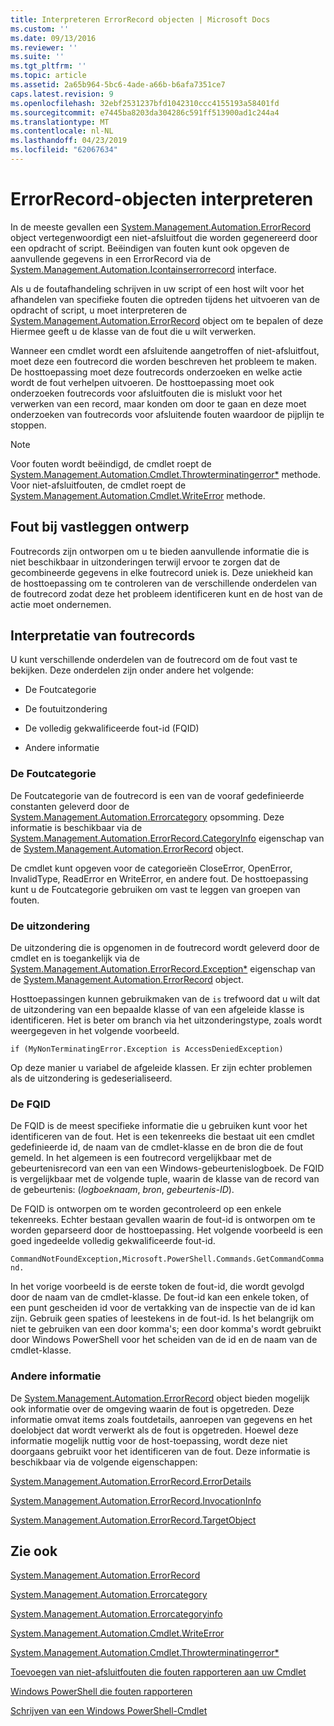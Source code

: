 ```yaml
---
title: Interpreteren ErrorRecord objecten | Microsoft Docs
ms.custom: ''
ms.date: 09/13/2016
ms.reviewer: ''
ms.suite: ''
ms.tgt_pltfrm: ''
ms.topic: article
ms.assetid: 2a65b964-5bc6-4ade-a66b-b6afa7351ce7
caps.latest.revision: 9
ms.openlocfilehash: 32ebf2531237bfd1042310ccc4155193a58401fd
ms.sourcegitcommit: e7445ba8203da304286c591ff513900ad1c244a4
ms.translationtype: MT
ms.contentlocale: nl-NL
ms.lasthandoff: 04/23/2019
ms.locfileid: "62067634"
---
```

# <a name="interpreting-errorrecord-objects"></a>ErrorRecord-objecten interpreteren

In de meeste gevallen een [System.Management.Automation.ErrorRecord](/dotnet/api/System.Management.Automation.ErrorRecord) object vertegenwoordigt een niet-afsluitfout die worden gegenereerd door een opdracht of script. Beëindigen van fouten kunt ook opgeven de aanvullende gegevens in een ErrorRecord via de [System.Management.Automation.Icontainserrorrecord](/dotnet/api/System.Management.Automation.IContainsErrorRecord) interface.

Als u de foutafhandeling schrijven in uw script of een host wilt voor het afhandelen van specifieke fouten die optreden tijdens het uitvoeren van de opdracht of script, u moet interpreteren de [System.Management.Automation.ErrorRecord](/dotnet/api/System.Management.Automation.ErrorRecord) object om te bepalen of deze Hiermee geeft u de klasse van de fout die u wilt verwerken.

Wanneer een cmdlet wordt een afsluitende aangetroffen of niet-afsluitfout, moet deze een foutrecord die worden beschreven het probleem te maken. De hosttoepassing moet deze foutrecords onderzoeken en welke actie wordt de fout verhelpen uitvoeren. De hosttoepassing moet ook onderzoeken foutrecords voor afsluitfouten die is mislukt voor het verwerken van een record, maar konden om door te gaan en deze moet onderzoeken van foutrecords voor afsluitende fouten waardoor de pijplijn te stoppen.

> [!NOTE]
> Voor fouten wordt beëindigd, de cmdlet roept de [System.Management.Automation.Cmdlet.Throwterminatingerror*](/dotnet/api/System.Management.Automation.Cmdlet.ThrowTerminatingError) methode. Voor niet-afsluitfouten, de cmdlet roept de [System.Management.Automation.Cmdlet.WriteError](/dotnet/api/System.Management.Automation.Cmdlet.WriteError) methode.

## <a name="error-record-design"></a>Fout bij vastleggen ontwerp

Foutrecords zijn ontworpen om u te bieden aanvullende informatie die is niet beschikbaar in uitzonderingen terwijl ervoor te zorgen dat de gecombineerde gegevens in elke foutrecord uniek is. Deze uniekheid kan de hosttoepassing om te controleren van de verschillende onderdelen van de foutrecord zodat deze het probleem identificeren kunt en de host van de actie moet ondernemen.

## <a name="interpreting-error-records"></a>Interpretatie van foutrecords

U kunt verschillende onderdelen van de foutrecord om de fout vast te bekijken. Deze onderdelen zijn onder andere het volgende:

- De Foutcategorie

- De foutuitzondering

- De volledig gekwalificeerde fout-id (FQID)

- Andere informatie

### <a name="the-error-category"></a>De Foutcategorie

De Foutcategorie van de foutrecord is een van de vooraf gedefinieerde constanten geleverd door de [System.Management.Automation.Errorcategory](/dotnet/api/System.Management.Automation.ErrorCategory) opsomming. Deze informatie is beschikbaar via de [System.Management.Automation.ErrorRecord.CategoryInfo](/dotnet/api/System.Management.Automation.ErrorRecord.CategoryInfo) eigenschap van de [System.Management.Automation.ErrorRecord](/dotnet/api/System.Management.Automation.ErrorRecord) object.

De cmdlet kunt opgeven voor de categorieën CloseError, OpenError, InvalidType, ReadError en WriteError, en andere fout. De hosttoepassing kunt u de Foutcategorie gebruiken om vast te leggen van groepen van fouten.

### <a name="the-exception"></a>De uitzondering

De uitzondering die is opgenomen in de foutrecord wordt geleverd door de cmdlet en is toegankelijk via de [System.Management.Automation.ErrorRecord.Exception*](/dotnet/api/System.Management.Automation.ErrorRecord.Exception) eigenschap van de [ System.Management.Automation.ErrorRecord](/dotnet/api/System.Management.Automation.ErrorRecord) object.

Hosttoepassingen kunnen gebruikmaken van de `is` trefwoord dat u wilt dat de uitzondering van een bepaalde klasse of van een afgeleide klasse is identificeren. Het is beter om branch via het uitzonderingstype, zoals wordt weergegeven in het volgende voorbeeld.

`if (MyNonTerminatingError.Exception is AccessDeniedException)`

Op deze manier u variabel de afgeleide klassen. Er zijn echter problemen als de uitzondering is gedeserialiseerd.

### <a name="the-fqid"></a>De FQID

De FQID is de meest specifieke informatie die u gebruiken kunt voor het identificeren van de fout. Het is een tekenreeks die bestaat uit een cmdlet gedefinieerde id, de naam van de cmdlet-klasse en de bron die de fout gemeld. In het algemeen is een foutrecord vergelijkbaar met de gebeurtenisrecord van een van een Windows-gebeurtenislogboek. De FQID is vergelijkbaar met de volgende tuple, waarin de klasse van de record van de gebeurtenis: (*logboeknaam*, *bron*, *gebeurtenis-ID*).

De FQID is ontworpen om te worden gecontroleerd op een enkele tekenreeks. Echter bestaan gevallen waarin de fout-id is ontworpen om te worden geparseerd door de hosttoepassing. Het volgende voorbeeld is een goed ingedeelde volledig gekwalificeerde fout-id.

`CommandNotFoundException,Microsoft.PowerShell.Commands.GetCommandCommand.`

In het vorige voorbeeld is de eerste token de fout-id, die wordt gevolgd door de naam van de cmdlet-klasse. De fout-id kan een enkele token, of een punt gescheiden id voor de vertakking van de inspectie van de id kan zijn. Gebruik geen spaties of leestekens in de fout-id. Is het belangrijk om niet te gebruiken van een door komma's; een door komma's wordt gebruikt door Windows PowerShell voor het scheiden van de id en de naam van de cmdlet-klasse.

### <a name="other-information"></a>Andere informatie

De [System.Management.Automation.ErrorRecord](/dotnet/api/System.Management.Automation.ErrorRecord) object bieden mogelijk ook informatie over de omgeving waarin de fout is opgetreden. Deze informatie omvat items zoals foutdetails, aanroepen van gegevens en het doelobject dat wordt verwerkt als de fout is opgetreden. Hoewel deze informatie mogelijk nuttig voor de host-toepassing, wordt deze niet doorgaans gebruikt voor het identificeren van de fout. Deze informatie is beschikbaar via de volgende eigenschappen:

[System.Management.Automation.ErrorRecord.ErrorDetails](/dotnet/api/System.Management.Automation.ErrorRecord.ErrorDetails)

[System.Management.Automation.ErrorRecord.InvocationInfo](/dotnet/api/System.Management.Automation.ErrorRecord.InvocationInfo)

[System.Management.Automation.ErrorRecord.TargetObject](/dotnet/api/System.Management.Automation.ErrorRecord.TargetObject)

## <a name="see-also"></a>Zie ook

[System.Management.Automation.ErrorRecord](/dotnet/api/System.Management.Automation.ErrorRecord)

[System.Management.Automation.Errorcategory](/dotnet/api/System.Management.Automation.ErrorCategory)

[System.Management.Automation.Errorcategoryinfo](/dotnet/api/System.Management.Automation.ErrorCategoryInfo)

[System.Management.Automation.Cmdlet.WriteError](/dotnet/api/System.Management.Automation.Cmdlet.WriteError)

[System.Management.Automation.Cmdlet.Throwterminatingerror*](/dotnet/api/System.Management.Automation.Cmdlet.ThrowTerminatingError)

[Toevoegen van niet-afsluitfouten die fouten rapporteren aan uw Cmdlet](./adding-non-terminating-error-reporting-to-your-cmdlet.md)

[Windows PowerShell die fouten rapporteren](./error-reporting-concepts.md)

[Schrijven van een Windows PowerShell-Cmdlet](./writing-a-windows-powershell-cmdlet.md)
